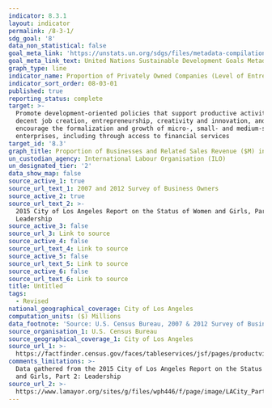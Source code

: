 ```yaml
---
indicator: 8.3.1
layout: indicator
permalink: /8-3-1/
sdg_goal: '8'
data_non_statistical: false
goal_meta_link: 'https://unstats.un.org/sdgs/files/metadata-compilation/Metadata-Goal-8.pdf'
goal_meta_link_text: United Nations Sustainable Development Goals Metadata (PDF 231 KB)
graph_type: line
indicator_name: Proportion of Privately Owned Companies (Level of Entrepreneurship)
indicator_sort_order: 08-03-01
published: true
reporting_status: complete
target: >-
  Promote development-oriented policies that support productive activities,
  decent job creation, entrepreneurship, creativity and innovation, and
  encourage the formalization and growth of micro-, small- and medium-sized
  enterprises, including through access to financial services
target_id: '8.3'
graph_title: Proportion of Businesses and Related Sales Revenue ($M) in the City of LA
un_custodian_agency: International Labour Organisation (ILO)
un_designated_tier: '2'
data_show_map: false
source_active_1: true
source_url_text_1: 2007 and 2012 Survey of Business Owners
source_active_2: true
source_url_text_2: >-
  2015 City of Los Angeles Report on the Status of Women and Girls, Part 2:
  Leadership
source_active_3: false
source_url_3: Link to source
source_active_4: false
source_url_text_4: Link to source
source_active_5: false
source_url_text_5: Link to source
source_active_6: false
source_url_text_6: Link to source
title: Untitled
tags:
  - Revised
national_geographical_coverage: City of Los Angeles
computation_units: ($) Millions
data_footnote: 'Source: U.S. Census Bureau, 2007 & 2012 Survey of Business Owners'
source_organisation_1: U.S. Census Bureau
source_geographical_coverage_1: City of Los Angeles
source_url_1: >-
  https://factfinder.census.gov/faces/tableservices/jsf/pages/productview.xhtml?pid=SBO_2012_00CSA01&prodType=table
comments_limitations: >-
  Data gathered from the 2015 City of Los Angeles Report on the Status of Women
  and Girls, Part 2: Leadership
source_url_2: >-
  https://www.lamayor.org/sites/g/files/wph446/f/page/image/LACity_Part2_Leadership.pdf
---
```


